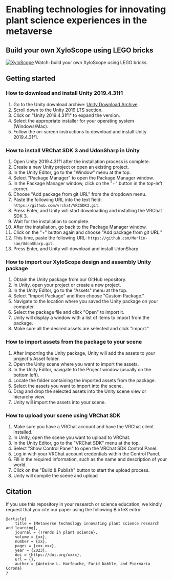 
# Enabling technologies for innovating plant science experiences in the metaverse

## Build your own XyloScope using LEGO bricks

[![XyloScope](http://faridnakhle.com/unitus/ToMTIPS/Xyloscope_Assembly_thumb.png)](http://faridnakhle.com/unitus/ToMTIPS/Xyloscope_Assembly.mp4)
Watch: build your own XyloScope using LEGO bricks.

## Getting started

### How to download and install Unity 2019.4.31f1

1. Go to the Unity download archive: [Unity Download Archive](https://unity3d.com/get-unity/download/archive).
2. Scroll down to the Unity 2019 LTS section.
3. Click on "Unity 2019.4.31f1" to expand the version.
4. Select the appropriate installer for your operating system (Windows/Mac).
5. Follow the on-screen instructions to download and install Unity 2019.4.31f1.

### How to install VRChat SDK 3 and UdonSharp in Unity

1. Open Unity 2019.4.31f1 after the installation process is complete.
2. Create a new Unity project or open an existing project.
3. In the Unity Editor, go to the "Window" menu at the top.
4. Select "Package Manager" to open the Package Manager window.
5. In the Package Manager window, click on the "+" button in the top-left corner.
6. Choose "Add package from git URL" from the dropdown menu.
7. Paste the following URL into the text field: `https://github.com/vrchat/VRCSDK3.git`.
8. Press Enter, and Unity will start downloading and installing the VRChat SDK 3.
9. Wait for the installation to complete.
10. After the installation, go back to the Package Manager window.
11. Click on the "+" button again and choose "Add package from git URL."
12. This time, paste the following URL: `https://github.com/Merlin-san/UdonSharp.git`.
13. Press Enter, and Unity will download and install UdonSharp.

### How to import our XyloScope design and assembly Unity package

1. Obtain the Unity package from our GitHub repository.
2. In Unity, open your project or create a new project.
3. In the Unity Editor, go to the "Assets" menu at the top.
4. Select "Import Package" and then choose "Custom Package."
5. Navigate to the location where you saved the Unity package on your computer.
6. Select the package file and click "Open" to import it.
7. Unity will display a window with a list of items to import from the package.
8. Make sure all the desired assets are selected and click "Import."

### How to import assets from the package to your scene

1. After importing the Unity package, Unity will add the assets to your project's Asset folder.
2. Open the Unity scene where you want to import the assets.
3. In the Unity Editor, navigate to the Project window (usually on the bottom left).
4. Locate the folder containing the imported assets from the package.
5. Select the assets you want to import into the scene.
6. Drag and drop the selected assets into the Unity scene view or hierarchy view.
7. Unity will import the assets into your scene.

### How to upload your scene using VRChat SDK

1. Make sure you have a VRChat account and have the VRChat client installed.
2. In Unity, open the scene you want to upload to VRChat.
3. In the Unity Editor, go to the "VRChat SDK" menu at the top.
4. Select "Show Control Panel" to open the VRChat SDK Control Panel.
5. Log in with your VRChat account credentials within the Control Panel.
6. Fill in the required information, such as the name and description of your world.
7. Click on the "Build & Publish" button to start the upload process.
8. Unity will compile the scene and upload


## Citation

If you use this repository in your research or science education, we kindly request that you cite our paper using the following BibTeX entry:

```
@article{
	title = {Metaverse technology innovating plant science research and learning},
	journal = {Trends in plant science},
	volume = {xx},
	number = {xx},
	pages = {xxx-xxx},
	year = {2023},
	doi = {https://doi.org/xxxx},
	url = {},
	author = {Antoine L. Harfouche, Farid Nakhle, and Piermaria Corona}
}
```
